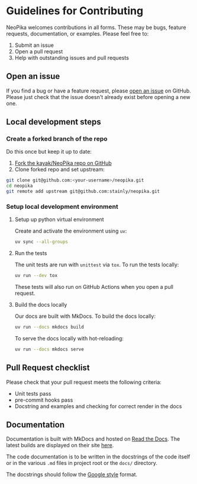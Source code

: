 # Guidelines for Contributing

NeoPika welcomes contributions in all forms. These may be bugs, feature requests, documentation, or examples. Please feel free to:

1. Submit an issue
2. Open a pull request
3. Help with outstanding issues and pull requests 

## Open an issue

If you find a bug or have a feature request, please [open an issue](https://github.com/stainly/neopika/issues) on GitHub. Please just check that the issue doesn't already exist before opening a new one.

## Local development steps

### Create a forked branch of the repo

Do this once but keep it up to date:

1. [Fork the kayak/NeoPika repo on GitHub](https://github.com/stainly/neopika/fork)
2. Clone forked repo and set upstream:

```bash
git clone git@github.com:<your-username>/neopika.git
cd neopika
git remote add upstream git@github.com:stainly/neopika.git
```

### Setup local development environment

1. Setup up python virtual environment

   Create and activate the environment using `uv`:

   ```bash
   uv sync --all-groups
   ```

2. Run the tests

   The unit tests are run with `unittest` via `tox`. To run the tests locally:

   ```bash
   uv run --dev tox
   ```

   These tests will also run on GitHub Actions when you open a pull request.

3. Build the docs locally

   Our docs are built with MkDocs. To build the docs locally:

   ```bash
   uv run --docs mkdocs build
   ```

   To serve the docs locally with hot-reloading:

   ```bash
   uv run --docs mkdocs serve
   ```

## Pull Request checklist

Please check that your pull request meets the following criteria:

- Unit tests pass
- pre-commit hooks pass
- Docstring and examples and checking for correct render in the docs

## Documentation

Documentation is built with MkDocs and hosted on [Read the Docs](https://neopika.readthedocs.io/en/latest/). The latest builds are displayed on their site [here](https://readthedocs.org/projects/neopika/builds/).

The code documentation is to be written in the docstrings of the code itself or in the various `.md` files in project root or the `docs/` directory.

The docstrings should follow the [Google style](https://google.github.io/styleguide/pyguide.html#38-comments-and-docstrings) format.
